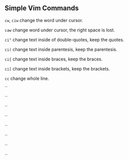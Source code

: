 Simple Vim Commands
-------------------

`cw`, `ciw` change the word under cursor.

`caw` change word under cursor, the right space is lost.

`ci"` change text inside of double-quotes, keep the quotes.

`ci(` change text inside parentesis, keep the parentesis.

`ci{` change text inside braces, keep the braces.

`ci[` change text inside brackets, keep the brackets.

`cc` change whole line.

``

``

``

``

``

``

``

``

